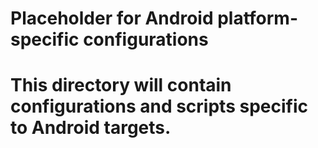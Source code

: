 # Placeholder for Android platform-specific configurations
# This directory will contain configurations and scripts specific to Android targets.
